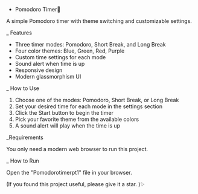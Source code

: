 * Pomodoro Timer🍅

A simple Pomodoro timer with theme switching and customizable settings.

_ Features

- Three timer modes: Pomodoro, Short Break, and Long Break
- Four color themes: Blue, Green, Red, Purple
- Custom time settings for each mode
- Sound alert when time is up
- Responsive design
- Modern glassmorphism UI

_ How to Use

1. Choose one of the modes: Pomodoro, Short Break, or Long Break
2. Set your desired time for each mode in the settings section
3. Click the Start button to begin the timer
4. Pick your favorite theme from the available colors
5. A sound alert will play when the time is up

_Requirements

You only need a modern web browser to run this project.

_ How to Run

Open the "Pomodorotimerpt1" file in your browser.


(If you found this project useful, please give it a star. )✨
